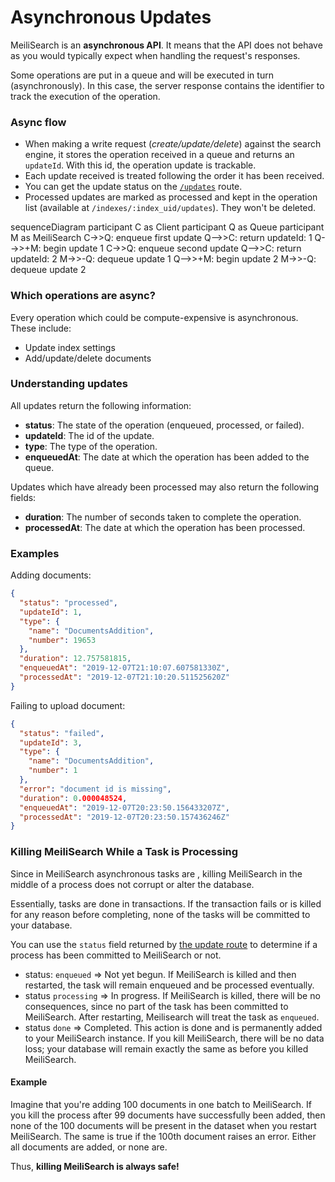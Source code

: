 # Asynchronous Updates

MeiliSearch is an **asynchronous API**. It means that the API does not behave as you would typically expect when handling the request's responses.

Some operations are put in a queue and will be executed in turn (asynchronously). In this case, the server response contains the identifier to track the execution of the operation.

### Async flow

- When making a write request (_create/update/delete_) against the search engine, it stores the operation received in a queue and returns an `updateId`. With this id, the operation update is trackable.
- Each update received is treated following the order it has been received.
- You can get the update status on the [`/updates`](/reference/api/updates.md) route.
- Processed updates are marked as processed and kept in the operation list (available at `/indexes/:index_uid/updates`). They won't be deleted.

<mermaid>
sequenceDiagram
  participant C as Client
  participant Q as Queue
  participant M as MeiliSearch
  C->>Q: enqueue first update
  Q-->>C: return updateId: 1
  Q-->>+M: begin update 1
  C->>Q: enqueue second update
  Q-->>C: return updateId: 2
  M->>-Q: dequeue update 1
  Q-->>+M: begin update 2
  M->>-Q: dequeue update 2
</mermaid>

### Which operations are async?

Every operation which could be compute-expensive is asynchronous. These include:

- Update index settings
- Add/update/delete documents

### Understanding updates

All updates return the following information:

- **status**: The state of the operation (enqueued, processed, or failed).
- **updateId**: The id of the update.
- **type**: The type of the operation.
- **enqueuedAt**: The date at which the operation has been added to the queue.

Updates which have already been processed may also return the following fields:

- **duration**: The number of seconds taken to complete the operation.
- **processedAt**: The date at which the operation has been processed.

### Examples

Adding documents:

```json
{
  "status": "processed",
  "updateId": 1,
  "type": {
    "name": "DocumentsAddition",
    "number": 19653
  },
  "duration": 12.757581815,
  "enqueuedAt": "2019-12-07T21:10:07.607581330Z",
  "processedAt": "2019-12-07T21:10:20.511525620Z"
}
```

Failing to upload document:

```json
{
  "status": "failed",
  "updateId": 3,
  "type": {
    "name": "DocumentsAddition",
    "number": 1
  },
  "error": "document id is missing",
  "duration": 0.000048524,
  "enqueuedAt": "2019-12-07T20:23:50.156433207Z",
  "processedAt": "2019-12-07T20:23:50.157436246Z"
}
```

### Killing MeiliSearch While a Task is Processing

Since in MeiliSearch asynchronous tasks are <clientGlossary word="atomic"/>, killing MeiliSearch in the middle of a process does not corrupt or alter the database.

Essentially, tasks are done in transactions. If the transaction fails or is killed for any reason before completing, none of the tasks will be committed to your database.

You can use the `status` field returned by [the update route](/reference/api/updates.md) to determine if a process has been committed to MeiliSearch or not.

- status: `enqueued` => Not yet begun. If MeiliSearch is killed and then restarted, the task will remain enqueued and be processed eventually.
- status `processing` => In progress. If MeiliSearch is killed, there will be no consequences, since no part of the task has been committed to MeiliSearch. After restarting, Meilisearch will treat the task as `enqueued`.
- status `done` => Completed. This action is done and is permanently added to your MeiliSearch instance. If you kill MeiliSearch, there will be no data loss; your database will remain exactly the same as before you killed MeiliSearch.

#### Example

Imagine that you're adding 100 documents in one batch to MeiliSearch. If you kill the process after 99 documents have successfully been added, then none of the 100 documents will be present in the dataset when you restart MeiliSearch. The same is true if the 100th document raises an error. Either all documents are added, or none are.

Thus, **killing MeiliSearch is always safe!**
